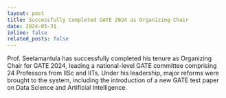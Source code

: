 ```yaml
---
layout: post
title: Successfully Completed GATE 2024 as Organizing Chair
date: 2024-05-31
inline: false
related_posts: false
---
```


Prof. Seelamantula has successfully completed his tenure as Organizing Chair for GATE 2024, leading a national-level GATE committee comprising 24 Professors from IISc and IITs. Under his leadership, major reforms were brought to the system, including the introduction of a new GATE test paper on Data Science and Artificial Intelligence.